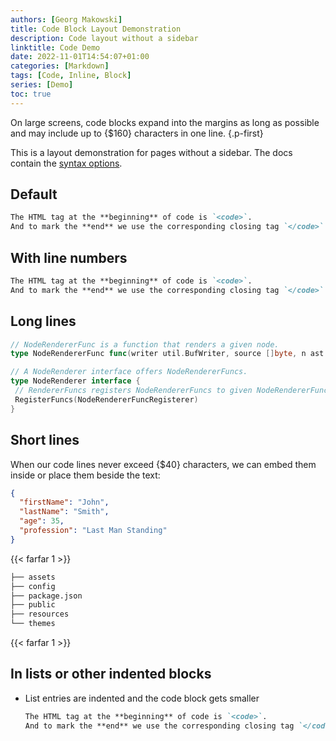 ```yaml
---
authors: [Georg Makowski]
title: Code Block Layout Demonstration
description: Code layout without a sidebar
linktitle: Code Demo
date: 2022-11-01T14:54:07+01:00
categories: [Markdown]
tags: [Code, Inline, Block]
series: [Demo]
toc: true
---
```


On large screens, code blocks expand into the margins as long as possible and may include up to {$160} characters in one line.
{.p-first} <!--more-->

This is a layout demonstration for pages without a sidebar. The docs contain the [syntax options](https://perplex.desider.at/doc/basic/code).

## Default

```md
The HTML tag at the **beginning** of code is `<code>`.
And to mark the **end** we use the corresponding closing tag `</code>`.
```

## With line numbers

```md {linenos=true}
The HTML tag at the **beginning** of code is `<code>`.
And to mark the **end** we use the corresponding closing tag `</code>`.
```

## Long lines

```go {.expand}
// NodeRendererFunc is a function that renders a given node.
type NodeRendererFunc func(writer util.BufWriter, source []byte, n ast.Node, entering bool) (ast.WalkStatus, error)

// A NodeRenderer interface offers NodeRendererFuncs.
type NodeRenderer interface {
 // RendererFuncs registers NodeRendererFuncs to given NodeRendererFuncRegisterer.
 RegisterFuncs(NodeRendererFuncRegisterer)
}
```

## Short lines
When our code lines never exceed {$40} characters, we can embed them inside or place them beside the text:

```json {.left}
{
  "firstName": "John",
  "lastName": "Smith",
  "age": 35,
  "profession": "Last Man Standing"
}
```

{{< farfar 1 >}}

```bash {.lh15 .right}
├── assets
├── config
├── package.json
├── public
├── resources
└── themes
```

{{< farfar 1 >}}

## In lists or other indented blocks

- List entries are indented and the code block gets smaller
  
  ```md
  The HTML tag at the **beginning** of code is `<code>`.
  And to mark the **end** we use the corresponding closing tag `</code>`. 
  ```
